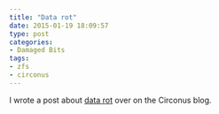 ```yaml
---
title: "Data rot"
date: 2015-01-19 18:09:57
type: post
categories:
- Damaged Bits
tags:
- zfs
- circonus
---
```

I wrote a post about [data rot](http://www.circonus.com/underneath-clean-data-avoiding-rot/) over on the Circonus blog.
